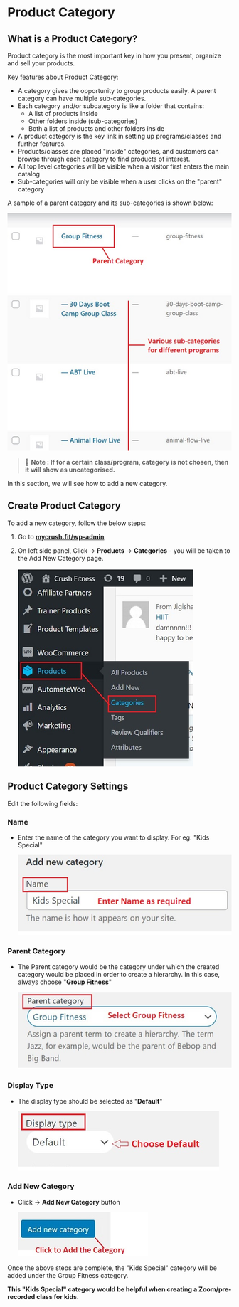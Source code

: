 #   **Product Category**

##  **What is a Product Category?**

Product category is the most important key in how you present, organize and sell your products.

Key features about Product Category:

-   A category gives the opportunity to group products easily. A parent category can have multiple sub-categories.
-   Each category and/or subcategory is like a folder that contains:
    -   A list of products inside
    -   Other folders inside (sub-categories)
    -   Both a list of products and other folders inside
-   A product category is the key link in setting up programs/classes and further features.
-   Products/classes are placed "inside" categories, and customers can browse through each category to find products of interest.
-   All top level categories will be visible when a visitor first enters the main catalog
-   Sub-categories will only be visible when a user clicks on the "parent" category

A sample of a parent category and its sub-categories is shown below:

![sample categories](images\Product-Category\samplecategories.jpg)

>   :memo: **Note : If for a certain class/program, category is not chosen, then it will show as uncategorised.**


In this section, we will see how to add a new category.

##  **Create Product Category**

To add a new category, follow the below steps:

1.  Go to <a href="https://www.mycrush.fit/wp-admin" target="_blank">**mycrush.fit/wp-admin**</a>
2.  On left side panel, Click -> **Products** -> **Categories** - you will be taken to the Add New Category page.

    ![dashboard](images\Product-Category\dashboard.jpg)


##  **Product Category Settings**

Edit the following fields:

### **Name**

-   Enter the name of the category you want to display. For eg: "Kids Special" 

    ![Name](images\Product-Category\name.jpg)

### **Parent Category**

-   The Parent category would be the category under which the created category would be placed in order to create a hierarchy. In this case, always choose "**Group Fitness**"

    ![parent cat](images\Product-Category\parentcat.jpg)

### **Display Type**

-   The display type should be selected as "**Default**"

    ![display type](images\Product-Category\displaytype.jpg)


###  **Add New Category**

-   Click -> **Add New Category** button

    ![click button](images\Product-Category\savecat.jpg)

Once the above steps are complete, the "Kids Special" category will be added under the Group Fitness category.

**This "Kids Special" category would be helpful when creating a Zoom/pre-recorded class for kids.**

